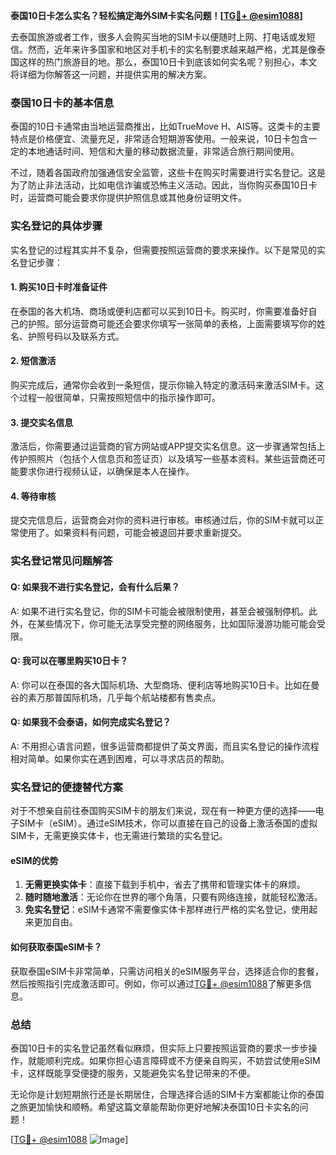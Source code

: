 **泰国10日卡怎么实名？轻松搞定海外SIM卡实名问题！[[TG💪+ @esim1088](https://t.me/s/esim1088)]**

去泰国旅游或者工作，很多人会购买当地的SIM卡以便随时上网、打电话或发短信。然而，近年来许多国家和地区对手机卡的实名制要求越来越严格，尤其是像泰国这样的热门旅游目的地。那么，泰国10日卡到底该如何实名呢？别担心，本文将详细为你解答这一问题，并提供实用的解决方案。

### 泰国10日卡的基本信息

泰国的10日卡通常由当地运营商推出，比如TrueMove H、AIS等。这类卡的主要特点是价格便宜、流量充足，非常适合短期游客使用。一般来说，10日卡包含一定的本地通话时间、短信和大量的移动数据流量，非常适合旅行期间使用。

不过，随着各国政府加强通信安全监管，这些卡在购买时需要进行实名登记。这是为了防止非法活动，比如电信诈骗或恐怖主义活动。因此，当你购买泰国10日卡时，运营商可能会要求你提供护照信息或其他身份证明文件。

### 实名登记的具体步骤

实名登记的过程其实并不复杂，但需要按照运营商的要求来操作。以下是常见的实名登记步骤：

#### 1. 购买10日卡时准备证件
在泰国的各大机场、商场或便利店都可以买到10日卡。购买时，你需要准备好自己的护照。部分运营商可能还会要求你填写一张简单的表格，上面需要填写你的姓名、护照号码以及联系方式。

#### 2. 短信激活
购买完成后，通常你会收到一条短信，提示你输入特定的激活码来激活SIM卡。这个过程一般很简单，只需按照短信中的指示操作即可。

#### 3. 提交实名信息
激活后，你需要通过运营商的官方网站或APP提交实名信息。这一步骤通常包括上传护照照片（包括个人信息页和签证页）以及填写一些基本资料。某些运营商还可能要求你进行视频认证，以确保是本人在操作。

#### 4. 等待审核
提交完信息后，运营商会对你的资料进行审核。审核通过后，你的SIM卡就可以正常使用了。如果资料有问题，可能会被退回并要求重新提交。

### 实名登记常见问题解答

#### Q: 如果我不进行实名登记，会有什么后果？
A: 如果不进行实名登记，你的SIM卡可能会被限制使用，甚至会被强制停机。此外，在某些情况下，你可能无法享受完整的网络服务，比如国际漫游功能可能会受限。

#### Q: 我可以在哪里购买10日卡？
A: 你可以在泰国的各大国际机场、大型商场、便利店等地购买10日卡。比如在曼谷的素万那普国际机场，几乎每个航站楼都有售卖点。

#### Q: 如果我不会泰语，如何完成实名登记？
A: 不用担心语言问题，很多运营商都提供了英文界面，而且实名登记的操作流程相对简单。如果你实在遇到困难，可以寻求店员的帮助。

### 实名登记的便捷替代方案

对于不想亲自前往泰国购买SIM卡的朋友们来说，现在有一种更方便的选择——电子SIM卡（eSIM）。通过eSIM技术，你可以直接在自己的设备上激活泰国的虚拟SIM卡，无需更换实体卡，也无需进行繁琐的实名登记。

#### eSIM的优势
1. **无需更换实体卡**：直接下载到手机中，省去了携带和管理实体卡的麻烦。
2. **随时随地激活**：无论你在世界的哪个角落，只要有网络连接，就能轻松激活。
3. **免实名登记**：eSIM卡通常不需要像实体卡那样进行严格的实名登记，使用起来更加自由。

#### 如何获取泰国eSIM卡？
获取泰国eSIM卡非常简单，只需访问相关的eSIM服务平台，选择适合你的套餐，然后按照指引完成激活即可。例如，你可以通过[TG💪+ @esim1088](https://t.me/s/esim1088)了解更多信息。

### 总结

泰国10日卡的实名登记虽然看似麻烦，但实际上只要按照运营商的要求一步步操作，就能顺利完成。如果你担心语言障碍或不方便亲自购买，不妨尝试使用eSIM卡，这样既能享受便捷的服务，又能避免实名登记带来的不便。

无论你是计划短期旅行还是长期居住，合理选择合适的SIM卡方案都能让你的泰国之旅更加愉快和顺畅。希望这篇文章能帮助你更好地解决泰国10日卡实名的问题！

[[TG💪+ @esim1088](https://t.me/s/esim1088) ![Image](https://i.postimg.cc/4NQfJmqS/Snipaste-2025-05-13-00-14-12.png)]